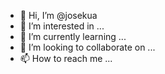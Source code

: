 - 👋 Hi, I’m @josekua
- 👀 I’m interested in ...
- 🌱 I’m currently learning ...
- 💞️ I’m looking to collaborate on ...
- 📫 How to reach me ...

<!---
josekua/josekua is a ✨ special ✨ repository because its `README.md` (this file) appears on your GitHub profile.
You can click the Preview link to take a look at your changes.
--->
